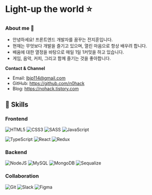 # Light-up the world ⭐️

### About me 🤗

- 안녕하세요! 프론트엔드 개발자를 꿈꾸는 전지훈입니다.
- 현재는 무엇보다 개발을 즐기고 있으며, 열린 마음으로 항상 배우려 합니다.
- 배움에 대한 열정을 바탕으로 매일 1일 1커밋을 하고 있습니다.
- 게임, 음악, 커피, 그리고 함께 즐기는 것을 좋아합니다.

**Contact & Channel**

- Email: lbjp114@gmail.com
- GitHub: https://github.com/n0hack
- Blog: https://nohack.tistory.com

## 🔨 Skills

### Frontend

![HTML5](https://img.shields.io/badge/html5-%23E34F26.svg?style=for-the-badge&logo=html5&logoColor=white)
![CSS3](https://img.shields.io/badge/css3-%231572B6.svg?style=for-the-badge&logo=css3&logoColor=white)
![SASS](https://img.shields.io/badge/SASS-hotpink.svg?style=for-the-badge&logo=SASS&logoColor=white)
![JavaScript](<https://img.shields.io/badge/js(ES6)-f7df1e?style=for-the-badge&logo=javascript&logoColor=black>)

![TypeScript](https://img.shields.io/badge/typescript-3178C6?style=for-the-badge&logo=typescript&logoColor=white)
![React](https://img.shields.io/badge/react-0088CC?style=for-the-badge&logo=react&logoColor=white)
![Redux](https://img.shields.io/badge/redux-764ABC?style=for-the-badge&logo=redux&logoColor=white)

### Backend

![NodeJS](https://img.shields.io/badge/node-6DA55F?style=for-the-badge&logo=node.js&logoColor=white)
![MySQL](https://img.shields.io/badge/mysql-4479a1?style=for-the-badge&logo=mysql&logoColor=white)
![MongoDB](https://img.shields.io/badge/MongoDB-%234ea94b.svg?style=for-the-badge&logo=mongodb&logoColor=white)
![Sequalize](https://img.shields.io/badge/sequelize-52B0E7?style=for-the-badge&logo=Sequelize&logoColor=white)

### Collaboration

![Git](https://img.shields.io/badge/git-F05032?style=for-the-badge&logo=Git&logoColor=white)
![Slack](https://img.shields.io/badge/slack-4A154B?style=for-the-badge&logo=slack&logoColor=white)
![Figma](https://img.shields.io/badge/figma-F24E1E?style=for-the-badge&logo=Figma&logoColor=white)
